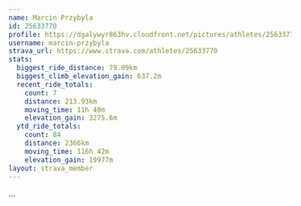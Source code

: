 ```yaml
---
name: Marcin Przybyla
id: 25633770
profile: https://dgalywyr863hv.cloudfront.net/pictures/athletes/25633770/12947173/2/large.jpg
username: marcin-przybyla
strava_url: https://www.strava.com/athletes/25633770
stats:
  biggest_ride_distance: 79.09km
  biggest_climb_elevation_gain: 637.2m
  recent_ride_totals:
    count: 7
    distance: 213.93km
    moving_time: 11h 40m
    elevation_gain: 3275.6m
  ytd_ride_totals:
    count: 84
    distance: 2366km
    moving_time: 116h 42m
    elevation_gain: 19977m
layout: strava_member
--- 
```

...
